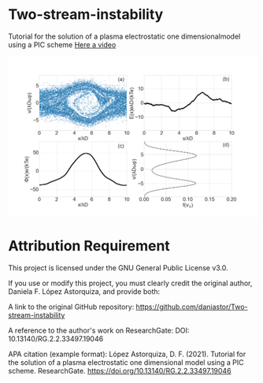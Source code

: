 # Two-stream-instability
Tutorial for the solution of a plasma electrostatic one dimensionalmodel using a PIC scheme [Here a video](https://www.youtube.com/watch?v=rLAlAS0LsPs&ab_channel=DanielaF.L%C3%B3pezAstorquiza)

![Simulation Output](https://github.com/daniastor/Two-stream-instability/blob/main/TSIEH_198.png)

# Attribution Requirement
This project is licensed under the GNU General Public License v3.0.

If you use or modify this project, you must clearly credit the original author, Daniela F. López Astorquiza, and provide both:

A link to the original GitHub repository:
https://github.com/daniastor/Two-stream-instability

A reference to the author's work on ResearchGate:
DOI: 10.13140/RG.2.2.33497.19046

APA citation (example format):
López Astorquiza, D. F. (2021). Tutorial for the solution of a plasma electrostatic one dimensional model using a PIC scheme. ResearchGate. https://doi.org/10.13140/RG.2.2.33497.19046
